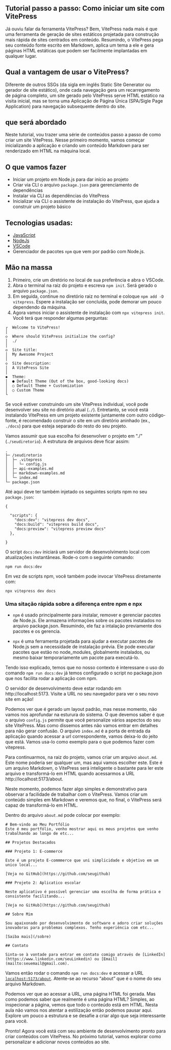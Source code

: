 ## Tutorial passo a passo: Como iniciar um site com VitePress

Já ouviu falar da ferramenta VitePress? Bem, VitePress nada mais é que uma ferramenta de geração de sites estáticos projetada para construção mais rápida de sites centrados em conteúdo. Resumindo, o VitePress pega seu conteúdo fonte escrito em Markdown, aplica um tema a ele e gera páginas HTML estáticas que podem ser facilmente implantadas em qualquer lugar.

## Qual a vantagem de usar o VitePress?
Diferente de outros SSGs (da sigla em inglês Static Site Generator ou gerador de site estático), onde cada navegação gera um recarregamento de página completo, um site gerado pelo VitePress serve HTML estático na visita inicial, mas se torna uma Aplicação de Página Única (SPA/Sigle Page Application) para navegação subsequente dentro do site.

## que será abordado
Neste tutorial, vou trazer uma série de conteúdos passo a passo de como criar um site VitePress. Nesse primeiro momento, vamos começar inicializando a aplicação e criando um conteúdo Markdown para ser renderizado em HTML na máquina local.

## O que vamos fazer
- Iniciar um projeto em Node.js para dar início ao projeto
- Criar via CLI o arquivo `package.json` para gerenciamento de dependências
- Instalar via CLI as dependências do VitePress
- Inicializar via CLI o assistente de instalação do VitePress, que ajuda a construir um projeto básico

## Tecnologias usadas:
- [JavaScript](https://developer.mozilla.org/en-US/docs/Web/JavaScript)
- [NodeJs](https://nodejs.org/en/download)
- [VSCode](https://code.visualstudio.com/download)
- Gerenciador de pacotes `npm` que vem por padrão com Node.js.

## Mão na massa
1. Primeiro, crie um diretório no local de sua preferência e abra o VSCode.
2. Abra o terminal na raiz do projeto e escreva ``` npm init ```. Será gerado o arquivo `package.json`.
3. Em seguida, continue no diretório raiz no terminal e coloque `npm add -D vitepress`. Espere a instalação ser concluída, pode demorar um pouco dependendo da máquina.
4. Agora vamos iniciar o assistente de instalação com `npx vitepress init`. Você terá que responder algumas perguntas:

```
┌  Welcome to VitePress!
│
◇  Where should VitePress initialize the config?
│  ./
│
◇  Site title:
│  My Awesome Project
│
◇  Site description:
│  A VitePress Site
│
◆  Theme:
│  ● Default Theme (Out of the box, good-looking docs)
│  ○ Default Theme + Customization
│  ○ Custom Theme
└
```

Se você estiver construindo um site VitePress individual, você pode desenvolver seu site no diretório atual (`./`). Entretanto, se você está instalando VitePress em um projeto existente juntamente com outro código-fonte, é recomendado construir o site em um diretório aninhado (ex., `./docs`) para que esteja separado do resto do seu projeto.

Vamos assumir que sua escolha foi desenvolver o projeto em "./" (`./seudiretorio`). A estrutura de arquivos deve ficar assim:

```
.
├─ /seudiretorio
│  ├─ .vitepress
│  │  └─ config.js
│  ├─ api-examples.md
│  ├─ markdown-examples.md
│  └─ index.md
└─ package.json
```

Até aqui deve ter também injetado os seguintes scripts npm no seu `package.json`:

```
{
 
  "scripts": {
    "docs:dev": "vitepress dev docs",
    "docs:build": "vitepress build docs",
    "docs:preview": "vitepress preview docs"
  },

}
```

O script `docs:dev` iniciará um servidor de desenvolvimento local com atualizações instantâneas. Rode-o com o seguinte comando:
```
npm run docs:dev
``` 

Em vez de scripts npm, você também pode invocar VitePress diretamente com:
```
npx vitepress dev docs
```
### Uma sitação rápida sobre a diferença entre npm e npx
- `npm` é usado principalmente para instalar, remover e gerenciar pacotes de Node.js.
Ele armazena informações sobre os pacotes instalados no arquivo package.json.
Resumindo, ele faz a intalação previamente dos pacotes e os gerencia.

- `npx` é uma ferramenta projetada para ajudar a executar pacotes de Node.js
  sem a necessidade de instalação prévia. Ele pode executar pacotes que estão
  no node_modules, globalmente instalados, ou mesmo baixar temporariamente um pacote para executá-lo.

Tendo isso explicado, temos que no nosso contexto é interessane o uso do comando `npm run docs:dev` 
já temos configurado o script no package.json que nos facilita rodar a aplicação com npm.


O servidor de desenvolvimento deve estar rodando em http://localhost:5173.
Visite a URL no seu navegador para ver o seu novo site em ação!

Podemos ver que é gerado um layout padrão, mas nesse momento, não vamos nos aprofundar na esturura do sistema. O que devemos saber é que o arquivo `config.js`
permite que você personalize vários aspectos do seu site VitePress. Mas como dissemos antes não vamos entrar em detalhes para não gerar confusão.
O arquivo `index.md` é a porta de entrada da aplicação quando acessar a url correspondente, vamos deixa-lo do jeito que está. Vamos usa-lo como exemplo
para o que podemos fazer com vitepress.

Para continuarmos, na raiz do projeto, vamos criar um arquivo `about.md`. Este nome poderia ser qualquer um, mas aqui vamos escolher este. Este é um arquivo Markdown,
o VitePress será inteligente o bastante para ler este arquivo e transformá-lo em HTML quando acessarmos a URL http://localhost:5173/about.

Neste momento, podemos fazer algo simples e demonstrativo para observar a facilidade de trabalhar com o VitePress.
Vamos criar um conteúdo simples em Markdown e veremos que, no final, o VitePress será capaz de transformá-lo em HTML.

Dentro do arquivo `about.md` pode colocar por exemplo:

```
# Bem-vindo ao Meu Portfólio
Este é meu portfólio, venho mostrar aqui os meus projetos que venho trabalhando ao longo de etc...

## Projetos Destacados

### Projeto 1: E-commerce 

Este é um projeto E-commmerce que uni simplicidade e objetivo em um unico local...

[Veja no GitHub](https://github.com/seugithub)

### Projeto 2: Aplicatico escolar

Neste aplicativo é possível gerenciar uma escolha de forma prática e consistente facilitando...

[Veja no GitHub](https://github.com/seugithub)

## Sobre Mim

Sou apaixonado por desenvolvimento de software e adoro criar soluções inovadoras para problemas complexos. Tenho experiência com etc...

[Saiba mais](/sobre)

## Contato

Sinta-se à vontade para entrar em contato comigo através de [LinkedIn](https://www.linkedin.com/seuLinkedin) ou [Email](mailto:seuemail@gmail.com).

```
Vamos então rodar o comando `npm run docs:dev` e acessar a URL [`localhost:5173/about`](http://localhost:5173/about). Atente-se ao recurso “about” que é o nome do seu arquivo Markdown.

Podemos ver que ao acessar a URL, uma página HTML foi gerada. Mas como podemos saber que realmente é uma página HTML? Simples, ao inspecionar a página, vemos que todo o conteúdo está em HTML.
Nesta aula não vamos nos atentar a estilização então podemos pausar aqui. Explore um pouco a estrutura e se desafie a criar algo que seja interessante para você.

Pronto! Agora você está com seu ambiente de desenvolvimento pronto para criar conteúdos com VitePress. No próximo tutorial, vamos explorar como personalizar e adicionar novos conteúdos ao site.
